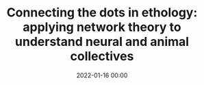 ---
layout: page-no-sidebar
title: "Connecting the dots in ethology: applying network theory to understand neural and animal collectives"
date: 2022-01-16 00:00
categories: [dynamical systems, geometry]
authors: Gosztolai, A., Ramdya, P.
journal: Current Opinion in Neurobiology
year: 2022
paperurl: https://www.sciencedirect.com/science/article/pii/S0959438822000265
---